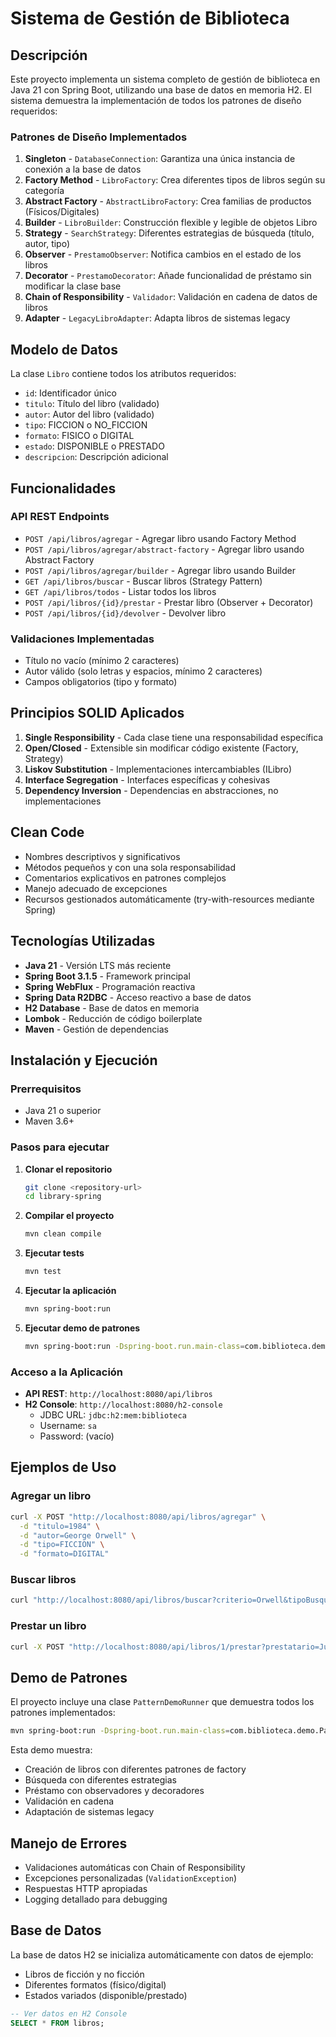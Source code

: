 # Sistema de Gestión de Biblioteca

## Descripción

Este proyecto implementa un sistema completo de gestión de biblioteca en Java 21 con Spring Boot, utilizando una base de datos en memoria H2. El sistema demuestra la implementación de todos los patrones de diseño requeridos:

### Patrones de Diseño Implementados

1. **Singleton** - `DatabaseConnection`: Garantiza una única instancia de conexión a la base de datos
2. **Factory Method** - `LibroFactory`: Crea diferentes tipos de libros según su categoría
3. **Abstract Factory** - `AbstractLibroFactory`: Crea familias de productos (Físicos/Digitales)
4. **Builder** - `LibroBuilder`: Construcción flexible y legible de objetos Libro
5. **Strategy** - `SearchStrategy`: Diferentes estrategias de búsqueda (título, autor, tipo)
6. **Observer** - `PrestamoObserver`: Notifica cambios en el estado de los libros
7. **Decorator** - `PrestamoDecorator`: Añade funcionalidad de préstamo sin modificar la clase base
8. **Chain of Responsibility** - `Validador`: Validación en cadena de datos de libros
9. **Adapter** - `LegacyLibroAdapter`: Adapta libros de sistemas legacy

## Modelo de Datos

La clase `Libro` contiene todos los atributos requeridos:
- `id`: Identificador único
- `titulo`: Título del libro (validado)
- `autor`: Autor del libro (validado)
- `tipo`: FICCION o NO_FICCION
- `formato`: FISICO o DIGITAL
- `estado`: DISPONIBLE o PRESTADO
- `descripcion`: Descripción adicional

## Funcionalidades

### API REST Endpoints

- `POST /api/libros/agregar` - Agregar libro usando Factory Method
- `POST /api/libros/agregar/abstract-factory` - Agregar libro usando Abstract Factory
- `POST /api/libros/agregar/builder` - Agregar libro usando Builder
- `GET /api/libros/buscar` - Buscar libros (Strategy Pattern)
- `GET /api/libros/todos` - Listar todos los libros
- `POST /api/libros/{id}/prestar` - Prestar libro (Observer + Decorator)
- `POST /api/libros/{id}/devolver` - Devolver libro

### Validaciones Implementadas

- Título no vacío (mínimo 2 caracteres)
- Autor válido (solo letras y espacios, mínimo 2 caracteres)
- Campos obligatorios (tipo y formato)

## Principios SOLID Aplicados

1. **Single Responsibility** - Cada clase tiene una responsabilidad específica
2. **Open/Closed** - Extensible sin modificar código existente (Factory, Strategy)
3. **Liskov Substitution** - Implementaciones intercambiables (ILibro)
4. **Interface Segregation** - Interfaces específicas y cohesivas
5. **Dependency Inversion** - Dependencias en abstracciones, no implementaciones

## Clean Code

- Nombres descriptivos y significativos
- Métodos pequeños y con una sola responsabilidad
- Comentarios explicativos en patrones complejos
- Manejo adecuado de excepciones
- Recursos gestionados automáticamente (try-with-resources mediante Spring)

## Tecnologías Utilizadas

- **Java 21** - Versión LTS más reciente
- **Spring Boot 3.1.5** - Framework principal
- **Spring WebFlux** - Programación reactiva
- **Spring Data R2DBC** - Acceso reactivo a base de datos
- **H2 Database** - Base de datos en memoria
- **Lombok** - Reducción de código boilerplate
- **Maven** - Gestión de dependencias


## Instalación y Ejecución

### Prerrequisitos
- Java 21 o superior
- Maven 3.6+

### Pasos para ejecutar

1. **Clonar el repositorio**
   ```bash
   git clone <repository-url>
   cd library-spring
   ```

2. **Compilar el proyecto**
   ```bash
   mvn clean compile
   ```

3. **Ejecutar tests**
   ```bash
   mvn test
   ```

4. **Ejecutar la aplicación**
   ```bash
   mvn spring-boot:run
   ```

5. **Ejecutar demo de patrones**
   ```bash
   mvn spring-boot:run -Dspring-boot.run.main-class=com.biblioteca.demo.PatternDemoRunner
   ```

### Acceso a la Aplicación

- **API REST**: `http://localhost:8080/api/libros`
- **H2 Console**: `http://localhost:8080/h2-console`
  - JDBC URL: `jdbc:h2:mem:biblioteca`
  - Username: `sa`
  - Password: (vacío)

## Ejemplos de Uso

### Agregar un libro
```bash
curl -X POST "http://localhost:8080/api/libros/agregar" \
  -d "titulo=1984" \
  -d "autor=George Orwell" \
  -d "tipo=FICCION" \
  -d "formato=DIGITAL"
```

### Buscar libros
```bash
curl "http://localhost:8080/api/libros/buscar?criterio=Orwell&tipoBusqueda=autor"
```

### Prestar un libro
```bash
curl -X POST "http://localhost:8080/api/libros/1/prestar?prestatario=Juan Perez"
```

## Demo de Patrones

El proyecto incluye una clase `PatternDemoRunner` que demuestra todos los patrones implementados:

```bash
mvn spring-boot:run -Dspring-boot.run.main-class=com.biblioteca.demo.PatternDemoRunner
```

Esta demo muestra:
- Creación de libros con diferentes patrones de factory
- Búsqueda con diferentes estrategias
- Préstamo con observadores y decoradores
- Validación en cadena
- Adaptación de sistemas legacy

## Manejo de Errores

- Validaciones automáticas con Chain of Responsibility
- Excepciones personalizadas (`ValidationException`)
- Respuestas HTTP apropiadas
- Logging detallado para debugging

## Base de Datos

La base de datos H2 se inicializa automáticamente con datos de ejemplo:
- Libros de ficción y no ficción
- Diferentes formatos (físico/digital)
- Estados variados (disponible/prestado)

```sql
-- Ver datos en H2 Console
SELECT * FROM libros;
```

